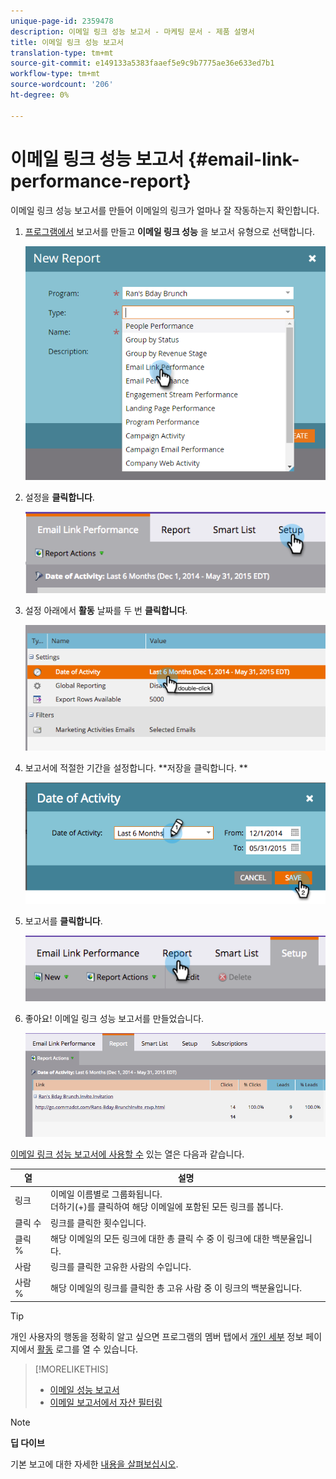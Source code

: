 ```yaml
---
unique-page-id: 2359478
description: 이메일 링크 성능 보고서 - 마케팅 문서 - 제품 설명서
title: 이메일 링크 성능 보고서
translation-type: tm+mt
source-git-commit: e149133a5383faaef5e9c9b7775ae36e633ed7b1
workflow-type: tm+mt
source-wordcount: '206'
ht-degree: 0%

---
```



# 이메일 링크 성능 보고서 {#email-link-performance-report}

이메일 링크 성능 보고서를 만들어 이메일의 링크가 얼마나 잘 작동하는지 확인합니다.

1. [프로그램에서](../../../../product-docs/reporting/basic-reporting/creating-reports/create-a-report-in-a-program.md) 보고서를 만들고 **이메일 링크 성능** 을 보고서 유형으로 선택합니다.

   ![](assets/image2017-3-29-9-3a10-3a41.png)

1. 설정을 **클릭합니다**.

   ![](assets/image2015-5-20-11-3a18-3a0.png)

1. 설정 아래에서 **활동** 날짜를 두 번 **클릭합니다**.

   ![](assets/image2015-5-20-11-3a18-3a59.png)

1. 보고서에 적절한 기간을 설정합니다. **저장을 클릭합니다. **

   ![](assets/image2015-5-20-11-3a20-3a52.png)

1. 보고서를 **클릭합니다**.

   ![](assets/image2015-5-20-11-3a22-3a24.png)

1. 좋아요! 이메일 링크 성능 보고서를 만들었습니다.

   ![](assets/image2015-5-20-11-3a23-3a33.png)

[이메일 링크 성능 보고서에 사용할 수](../../../../product-docs/reporting/basic-reporting/editing-reports/select-report-columns.md) 있는 열은 다음과 같습니다.

<table> 
 <thead> 
  <tr> 
   <th colspan="1" rowspan="1">열</th> 
   <th colspan="1" rowspan="1">설명</th> 
  </tr> 
 </thead> 
 <tbody> 
  <tr> 
   <td colspan="1" rowspan="1">링크</td> 
   <td colspan="1" rowspan="1">이메일 이름별로 그룹화됩니다.<br>더하기(+)를 클릭하여 해당 이메일에 포함된 모든 링크를 봅니다.</td> 
  </tr> 
  <tr> 
   <td colspan="1" rowspan="1">클릭 수</td> 
   <td colspan="1" rowspan="1">링크를 클릭한 횟수입니다.</td> 
  </tr> 
  <tr> 
   <td colspan="1" rowspan="1">클릭 %</td> 
   <td colspan="1" rowspan="1">해당 이메일의 모든 링크에 대한 총 클릭 수 중 이 링크에 대한 백분율입니다.</td> 
  </tr> 
  <tr> 
   <td colspan="1" rowspan="1">사람</td> 
   <td colspan="1" rowspan="1">링크를 클릭한 고유한 사람의 수입니다.</td> 
  </tr> 
  <tr> 
   <td colspan="1" rowspan="1">사람 %</td> 
   <td colspan="1" rowspan="1">해당 이메일의 링크를 클릭한 총 고유 사람 중 이 링크의 백분율입니다.</td> 
  </tr> 
 </tbody> 
</table>

>[!TIP]
>
>개인 사용자의 행동을 정확히 알고 싶으면 프로그램의 멤버 탭에서 [개인 세부](../../../../product-docs/core-marketo-concepts/smart-lists-and-static-lists/managing-people-in-smart-lists/filter-activity-types-in-the-activity-log-of-a-person.md) 정보 페이지에서 [활동](../../../../product-docs/core-marketo-concepts/smart-lists-and-static-lists/managing-people-in-smart-lists/using-the-person-detail-page.md) 로그를 열 수 있습니다.

>[!MORELIKETHIS]
>
>* [이메일 성능 보고서](email-performance-report.md)
>* [이메일 보고서에서 자산 필터링](../../../../product-docs/reporting/basic-reporting/report-activity/filter-assets-in-an-email-report.md)

>



>[!NOTE]
>
>**딥 다이브**
>
>기본 보고에 대한 자세한 [내용을 살펴보십시오](http://docs.marketo.com/display/docs/basic+reporting).

